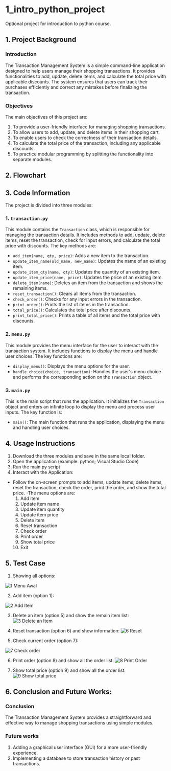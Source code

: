 # 1_intro_python_project
Optional project for introduction to python course.

## 1. Project Background
### Introduction
The Transaction Management System is a simple command-line application designed to help users manage their shopping transactions. It provides functionalities to add, update, delete items, and calculate the total price with applicable discounts. The system ensures that users can track their purchases efficiently and correct any mistakes before finalizing the transaction.
### Objectives
The main objectives of this project are:
1. To provide a user-friendly interface for managing shopping transactions.
2. To allow users to add, update, and delete items in their shopping cart.
3. To enable users to check the correctness of their transaction details.
4. To calculate the total price of the transaction, including any applicable discounts.
5. To practice modular programming by splitting the functionality into separate modules.

## 2. Flowchart


## 3. Code Information
The project is divided into three modules:
### 1. `transaction.py`
This module contains the `Transaction` class, which is responsible for managing the transaction details. It includes methods to add, update, delete items, reset the transaction, check for input errors, and calculate the total price with discounts. The key methods are:
- `add_item(name, qty, price)`: Adds a new item to the transaction.
- `update_item_name(old_name, new_name)`: Updates the name of an existing item.
- `update_item_qty(name, qty)`: Updates the quantity of an existing item.
- `update_item_price(name, price)`: Updates the price of an existing item.
- `delete_item(name)`: Deletes an item from the transaction and shows the remaining items.
- `reset_transaction()`: Clears all items from the transaction.
- `check_order()`: Checks for any input errors in the transaction.
- `print_order()`: Prints the list of items in the transaction.
- `total_price()`: Calculates the total price after discounts.
- `print_total_price()`: Prints a table of all items and the total price with discounts.

### 2. `menu.py`
This module provides the menu interface for the user to interact with the transaction system. It includes functions to display the menu and handle user choices. The key functions are:
- `display_menu()`: Displays the menu options for the user.
- `handle_choice(choice, transaction)`: Handles the user's menu choice and performs the corresponding action on the `Transaction` object.

### 3. `main.py`
This is the main script that runs the application. It initializes the `Transaction` object and enters an infinite loop to display the menu and process user inputs. The key function is:
- `main()`: The main function that runs the application, displaying the menu and handling user choices.

## 4. Usage Instructions
1. Download the three modules and save in the same local folder.
2. Open the application (example: python; Visual Studio Code)
3. Run the main.py script
4. Interact with the Application:
- Follow the on-screen prompts to add items, update items, delete items, reset the transaction, check the order, print the order, and show the total price.
-The menu options are:
  1. Add item
  2. Update item name
  3. Update item quantity
  4. Update item price
  5. Delete item
  6. Reset transaction
  7. Check order
  8. Print order
  9. Show total price
  10. Exit

## 5. Test Case
1. Showing all options:

![1  Menu Awal](https://github.com/lunnettasl/1_intro_python_project/assets/174937297/eb242c59-8455-4aca-931e-5401ebd30fc3)

2. Add item (option 1):

![2  Add Item](https://github.com/lunnettasl/1_intro_python_project/assets/174937297/977ee232-b781-44c6-ab48-6ec84f5bce67)

3. Delete an item (option 5) and show the remain item list:
![3  Delete an Item](https://github.com/lunnettasl/1_intro_python_project/assets/174937297/d85450b1-bbd4-4250-ad71-e26822af0357)

4. Reset  transaction (option 6) and show information:
![6  Reset](https://github.com/lunnettasl/1_intro_python_project/assets/174937297/17c6efd4-9652-4267-a6ae-f3564bb82a4c)

5. Check current order (option 7):

![7  Check order](https://github.com/lunnettasl/1_intro_python_project/assets/174937297/457fa36b-fc53-4a7b-839c-c635019a72d0)

6. Print order (option 8) and show all the order list:
![8  Print Order](https://github.com/lunnettasl/1_intro_python_project/assets/174937297/38df6fde-4b37-43e9-9f17-e3a8a6f06b69)

7. Show total price (option 9) and show all the order list:
![9  Show total price](https://github.com/lunnettasl/1_intro_python_project/assets/174937297/cc10f309-0caf-48df-ab4e-9faf83550e4c)

## 6. Conclusion and Future Works:
### Conclusion
The Transaction Management System provides a straightforward and effective way to manage shopping transactions using simple modules.

### Future works
1. Adding a graphical user interface (GUI) for a more user-friendly experience.
2. Implementing a database to store transaction history or past transactions.

